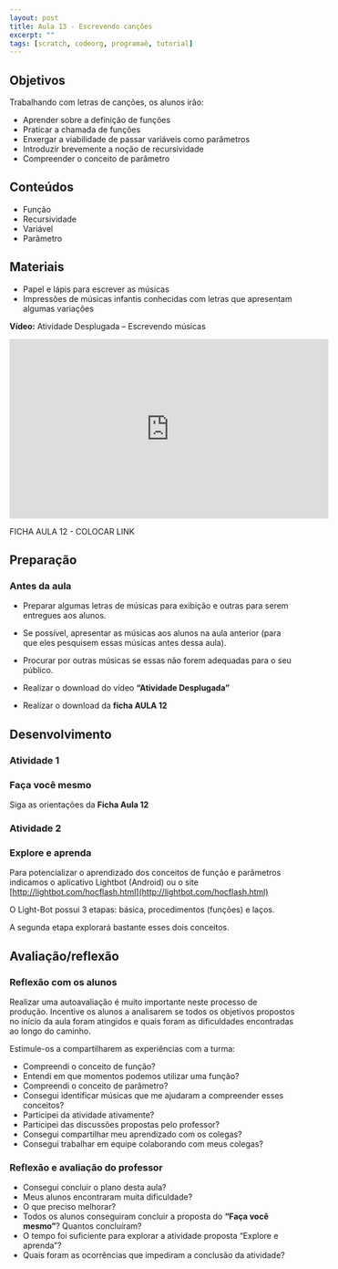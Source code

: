 ```yaml
---
layout: post
title: Aula 13 - Escrevendo canções
excerpt: ""
tags: [scratch, codeorg, programaê, tutorial]
---
```


## Objetivos
Trabalhando com letras de canções, os alunos irão:

 - Aprender sobre a definição de funções
 - Praticar a chamada de funções
 - Enxergar a viabilidade de passar variáveis como parâmetros
 - Introduzir brevemente a noção de recursividade
 - Compreender o conceito de parâmetro

## Conteúdos

 - Função
 - Recursividade
 - Variável
 - Parâmetro

## Materiais

 - Papel e lápis para escrever as músicas
 - Impressões de músicas infantis conhecidas com letras que apresentam algumas variações

**Vídeo:** Atividade Desplugada – Escrevendo músicas

<iframe width="560" height="315" src="https://www.youtube.com/embed/hx0tBso08aA?list=PLzdnOPI1iJNerXmhWGR_V-8vWPe0v62DE" frameborder="0" allowfullscreen></iframe>

FICHA AULA 12 - COLOCAR LINK

## Preparação
### Antes da aula

 - Preparar algumas letras de músicas para exibição e outras para serem entregues aos alunos.
 - Se possível, apresentar as músicas aos alunos na aula anterior (para que eles pesquisem essas músicas antes dessa aula).
 - Procurar por outras músicas se essas não forem adequadas para o seu público.

 - Realizar o download do vídeo **“Atividade Desplugada”**
 - Realizar o download da **ficha AULA 12**


## Desenvolvimento

### Atividade 1
### Faça você mesmo
Siga as orientações da **Ficha Aula 12**

### Atividade 2

### Explore e aprenda

Para potencializar o aprendizado dos conceitos de função e parâmetros indicamos o aplicativo Lightbot (Android) ou o site [http://lightbot.com/hocflash.html](http://lightbot.com/hocflash.html)

O Light-Bot possui 3 etapas: básica, procedimentos (funções) e laços.  

A segunda etapa explorará bastante esses dois conceitos.

## Avaliação/reflexão
### Reflexão com os alunos

Realizar uma autoavaliação é muito importante neste processo de produção. Incentive os alunos a analisarem se todos os objetivos propostos no início da aula foram atingidos e quais foram as dificuldades encontradas ao longo do caminho.

Estimule-os a compartilharem as experiências com a turma:

 - Compreendi o conceito de função?
 - Entendi em que momentos podemos utilizar uma função?
 - Compreendi o conceito de parâmetro?
 - Consegui identificar músicas que me ajudaram a compreender esses conceitos?
 - Participei da atividade ativamente?
 - Participei das discussões propostas pelo professor?
 - Consegui compartilhar meu aprendizado com os colegas?
 - Consegui trabalhar em equipe colaborando com meus colegas?

### Reflexão e avaliação do professor

 - Consegui concluir o plano desta aula?
 - Meus alunos encontraram muita dificuldade?
 - O que preciso melhorar?
 - Todos os alunos conseguiram concluir a proposta do **“Faça você mesmo”**? Quantos concluíram?
 - O tempo foi suficiente para explorar a atividade proposta “Explore e aprenda”?
 - Quais foram as ocorrências que impediram a conclusão da atividade?
